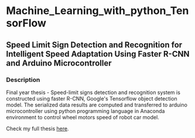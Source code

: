 # Machine_Learning_with_python_TensorFlow
## Speed Limit Sign Detection and Recognition for Intelligent Speed Adaptation Using Faster R-CNN and Arduino Microcontroller
### Description
Final year thesis - Speed-limit signs detection and recognition system is constructed using faster R-CNN, Google's Tensorflow object detection model. The serialized data results are computed and transferred to arduino microcontroller using python programming language in Anaconda environment to control wheel motors speed of robot car model.

Check my full thesis [here](https://drive.google.com/file/d/1ooyKCJ8AXmFeDoJrraOBCQYMjZz-fZbR/view).
